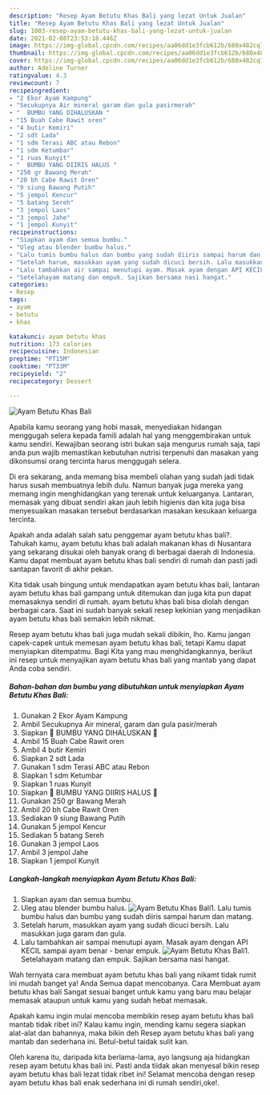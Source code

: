 ```yaml
---
description: "Resep Ayam Betutu Khas Bali yang lezat Untuk Jualan"
title: "Resep Ayam Betutu Khas Bali yang lezat Untuk Jualan"
slug: 1003-resep-ayam-betutu-khas-bali-yang-lezat-untuk-jualan
date: 2021-02-08T23:53:18.446Z
image: https://img-global.cpcdn.com/recipes/aa06dd1e3fcb612b/680x482cq70/ayam-betutu-khas-bali-foto-resep-utama.jpg
thumbnail: https://img-global.cpcdn.com/recipes/aa06dd1e3fcb612b/680x482cq70/ayam-betutu-khas-bali-foto-resep-utama.jpg
cover: https://img-global.cpcdn.com/recipes/aa06dd1e3fcb612b/680x482cq70/ayam-betutu-khas-bali-foto-resep-utama.jpg
author: Adeline Turner
ratingvalue: 4.3
reviewcount: 7
recipeingredient:
- "2 Ekor Ayam Kampung"
- "Secukupnya Air mineral garam dan gula pasirmerah"
- "  BUMBU YANG DIHALUSKAN "
- "15 Buah Cabe Rawit oren"
- "4 butir Kemiri"
- "2 sdt Lada"
- "1 sdm Terasi ABC atau Rebon"
- "1 sdm Ketumbar"
- "1 ruas Kunyit"
- "  BUMBU YANG DIIRIS HALUS "
- "250 gr Bawang Merah"
- "20 bh Cabe Rawit Oren"
- "9 siung Bawang Putih"
- "5 jempol Kencur"
- "5 batang Sereh"
- "3 jempol Laos"
- "3 jempol Jahe"
- "1 jempol Kunyit"
recipeinstructions:
- "Siapkan ayam dan semua bumbu."
- "Uleg atau blender bumbu halus."
- "Lalu tumis bumbu halus dan bumbu yang sudah diiris sampai harum dan matang."
- "Setelah harum, masukkan ayam yang sudah dicuci bersih. Lalu masukkan juga garam dan gula."
- "Lalu tambahkan air sampai menutupi ayam. Masak ayam dengan API KECIL sampai ayam benar - benar empuk."
- "Setelahayam matang dan empuk. Sajikan bersama nasi hangat."
categories:
- Resep
tags:
- ayam
- betutu
- khas

katakunci: ayam betutu khas 
nutrition: 173 calories
recipecuisine: Indonesian
preptime: "PT15M"
cooktime: "PT33M"
recipeyield: "2"
recipecategory: Dessert

---
```



![Ayam Betutu Khas Bali](https://img-global.cpcdn.com/recipes/aa06dd1e3fcb612b/680x482cq70/ayam-betutu-khas-bali-foto-resep-utama.jpg)

Apabila kamu seorang yang hobi masak, menyediakan hidangan menggugah selera kepada famili adalah hal yang menggembirakan untuk kamu sendiri. Kewajiban seorang istri bukan saja mengurus rumah saja, tapi anda pun wajib memastikan kebutuhan nutrisi terpenuhi dan masakan yang dikonsumsi orang tercinta harus menggugah selera.

Di era  sekarang, anda memang bisa membeli olahan yang sudah jadi tidak harus susah membuatnya lebih dulu. Namun banyak juga mereka yang memang ingin menghidangkan yang terenak untuk keluarganya. Lantaran, memasak yang dibuat sendiri akan jauh lebih higienis dan kita juga bisa menyesuaikan masakan tersebut berdasarkan masakan kesukaan keluarga tercinta. 



Apakah anda adalah salah satu penggemar ayam betutu khas bali?. Tahukah kamu, ayam betutu khas bali adalah makanan khas di Nusantara yang sekarang disukai oleh banyak orang di berbagai daerah di Indonesia. Kamu dapat membuat ayam betutu khas bali sendiri di rumah dan pasti jadi santapan favorit di akhir pekan.

Kita tidak usah bingung untuk mendapatkan ayam betutu khas bali, lantaran ayam betutu khas bali gampang untuk ditemukan dan juga kita pun dapat memasaknya sendiri di rumah. ayam betutu khas bali bisa diolah dengan berbagai cara. Saat ini sudah banyak sekali resep kekinian yang menjadikan ayam betutu khas bali semakin lebih nikmat.

Resep ayam betutu khas bali juga mudah sekali dibikin, lho. Kamu jangan capek-capek untuk memesan ayam betutu khas bali, tetapi Kamu dapat menyiapkan ditempatmu. Bagi Kita yang mau menghidangkannya, berikut ini resep untuk menyajikan ayam betutu khas bali yang mantab yang dapat Anda coba sendiri.

<!--inarticleads1-->

##### Bahan-bahan dan bumbu yang dibutuhkan untuk menyiapkan Ayam Betutu Khas Bali:

1. Gunakan 2 Ekor Ayam Kampung
1. Ambil Secukupnya Air mineral, garam dan gula pasir/merah
1. Siapkan  🌿 BUMBU YANG DIHALUSKAN 🌿
1. Ambil 15 Buah Cabe Rawit oren
1. Ambil 4 butir Kemiri
1. Siapkan 2 sdt Lada
1. Gunakan 1 sdm Terasi ABC atau Rebon
1. Siapkan 1 sdm Ketumbar
1. Siapkan 1 ruas Kunyit
1. Siapkan  🌿 BUMBU YANG DIIRIS HALUS 🌿
1. Gunakan 250 gr Bawang Merah
1. Ambil 20 bh Cabe Rawit Oren
1. Sediakan 9 siung Bawang Putih
1. Gunakan 5 jempol Kencur
1. Sediakan 5 batang Sereh
1. Gunakan 3 jempol Laos
1. Ambil 3 jempol Jahe
1. Siapkan 1 jempol Kunyit




<!--inarticleads2-->

##### Langkah-langkah menyiapkan Ayam Betutu Khas Bali:

1. Siapkan ayam dan semua bumbu.
1. Uleg atau blender bumbu halus.
<img src="//assets-global.cpcdn.com/assets/icons/button_play-2c75c40dde080a61004c1f40b05d8f140eaff45d7e9e6481dc71c63d2e7c4909.png" alt="Ayam Betutu Khas Bali">1. Lalu tumis bumbu halus dan bumbu yang sudah diiris sampai harum dan matang.
1. Setelah harum, masukkan ayam yang sudah dicuci bersih. Lalu masukkan juga garam dan gula.
1. Lalu tambahkan air sampai menutupi ayam. Masak ayam dengan API KECIL sampai ayam benar - benar empuk.
<img src="//assets-global.cpcdn.com/assets/icons/button_play-2c75c40dde080a61004c1f40b05d8f140eaff45d7e9e6481dc71c63d2e7c4909.png" alt="Ayam Betutu Khas Bali">1. Setelahayam matang dan empuk. Sajikan bersama nasi hangat.




Wah ternyata cara membuat ayam betutu khas bali yang nikamt tidak rumit ini mudah banget ya! Anda Semua dapat mencobanya. Cara Membuat ayam betutu khas bali Sangat sesuai banget untuk kamu yang baru mau belajar memasak ataupun untuk kamu yang sudah hebat memasak.

Apakah kamu ingin mulai mencoba membikin resep ayam betutu khas bali mantab tidak ribet ini? Kalau kamu ingin, mending kamu segera siapkan alat-alat dan bahannya, maka bikin deh Resep ayam betutu khas bali yang mantab dan sederhana ini. Betul-betul taidak sulit kan. 

Oleh karena itu, daripada kita berlama-lama, ayo langsung aja hidangkan resep ayam betutu khas bali ini. Pasti anda tiidak akan menyesal bikin resep ayam betutu khas bali lezat tidak ribet ini! Selamat mencoba dengan resep ayam betutu khas bali enak sederhana ini di rumah sendiri,oke!.

